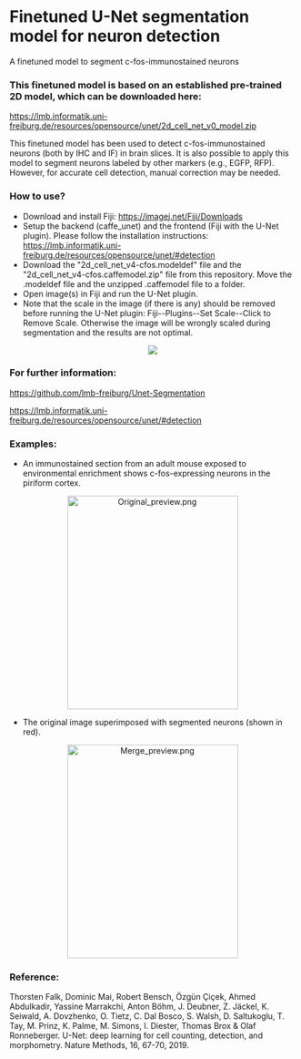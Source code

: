 # Finetuned U-Net segmentation model for neuron detection
A finetuned model to segment c-fos-immunostained neurons

### This finetuned model is based on an established pre-trained 2D model, which can be downloaded here:
https://lmb.informatik.uni-freiburg.de/resources/opensource/unet/2d_cell_net_v0_model.zip

This finetuned model has been used to detect c-fos-immunostained neurons (both by IHC and IF) in brain slices. It is also possible to apply this model to segment neurons labeled by other markers (e.g., EGFP, RFP). However, for accurate cell detection, manual correction may be needed.

### How to use?
* Download and install Fiji: https://imagej.net/Fiji/Downloads
* Setup the backend (caffe_unet) and the frontend (Fiji with the U-Net plugin). Please follow the installation instructions: https://lmb.informatik.uni-freiburg.de/resources/opensource/unet/#detection
* Download the "2d_cell_net_v4-cfos.modeldef" file and the "2d_cell_net_v4-cfos.caffemodel.zip" file from this repository. Move the .modeldef file and the unzipped .caffemodel file to a folder.
* Open image(s) in Fiji and run the U-Net plugin.
* Note that the scale in the image (if there is any) should be removed before running the U-Net plugin: Fiji--Plugins--Set Scale--Click to Remove Scale. Otherwise the image will be wrongly scaled during segmentation and the results are not optimal.

<p align="center">
   <img src="https://raw.githubusercontent.com/unetzjuser/Finetuned-unet-model-for-neuron-detection/master/Fiji%20screenshot.jpg?raw=true" />

### For further information:
https://github.com/lmb-freiburg/Unet-Segmentation

https://lmb.informatik.uni-freiburg.de/resources/opensource/unet/#detection

### Examples:
* An immunostained section from an adult mouse exposed to environmental enrichment shows c-fos-expressing neurons in the piriform cortex.
<p align="center">
   <img src="https://raw.githubusercontent.com/unetzjuser/Finetuned-unet-model-for-neuron-detection/master/Original_preview.png?raw=true" width="300" height="375" title="Original_preview.png" />

* The original image superimposed with segmented neurons (shown in red).
<p align="center">
   <img src="https://raw.githubusercontent.com/unetzjuser/Finetuned-unet-model-for-neuron-detection/master/Merge_preview.png?raw=true" width="300" height="375" title="Merge_preview.png" />

### Reference:
Thorsten Falk, Dominic Mai, Robert Bensch, Özgün Çiçek, Ahmed Abdulkadir, Yassine Marrakchi, Anton Böhm, J. Deubner, Z. Jäckel, K. Seiwald, A. Dovzhenko, O. Tietz, C. Dal Bosco, S. Walsh, D. Saltukoglu, T. Tay, M. Prinz, K. Palme, M. Simons, I. Diester, Thomas Brox & Olaf Ronneberger. U-Net: deep learning for cell counting, detection, and morphometry. Nature Methods, 16, 67-70, 2019.
